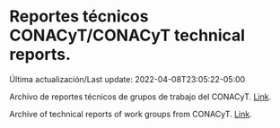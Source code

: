# Reportes técnicos CONACyT/CONACyT technical reports.

Última actualización/Last update: 2022-04-08T23:05:22-05:00

Archivo de reportes técnicos de grupos de trabajo del CONACyT. [Link](https://salud.conacyt.mx/coronavirus/investigacion/productos/).

Archive of technical reports of work groups from CONACyT. [Link](https://salud.conacyt.mx/coronavirus/investigacion/productos/).
